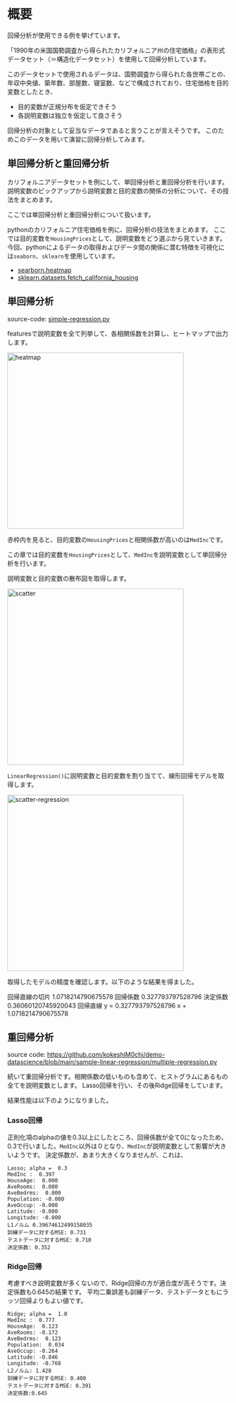 # 概要

回帰分析が使用できる例を挙げています。

「1990年の米国国勢調査から得られたカリフォルニア州の住宅価格」の表形式データセット（＝構造化データセット）を使用して回帰分析しています。

このデータセットで使用されるデータは、国勢調査から得られた各世帯ごとの、年収中央値、築年数、部屋数、寝室数、などで構成されており、住宅価格を目的変数としたとき、
- 目的変数が正規分布を仮定できそう
- 各説明変数は独立を仮定して良さそう

回帰分析の対象として妥当なデータであると言うことが言えそうです。
このためこのデータを用いて演習に回帰分析してみます。

## 単回帰分析と重回帰分析

カリフォルニアデータセットを例にして、単回帰分析と重回帰分析を行います。
説明変数のピックアップから説明変数と目的変数の関係の分析について、その技法をまとめます。

ここでは単回帰分析と重回帰分析について扱います。

pythonのカリフォルニア住宅価格を例に、回帰分析の技法をまとめます。
ここでは目的変数を`HousingPrices`として、説明変数をどう選ぶから見ていきます。
今回、pythonによるデータの取得およびデータ間の関係に潜む特徴を可視化には`seaborn`、`sklearn`を使用しています。

- [searborn.heatmap](https://seaborn.pydata.org/generated/seaborn.heatmap.html)
- [sklearn.datasets.fetch_california_housing](https://scikit-learn.org/stable/modules/generated/sklearn.datasets.fetch_california_housing.html)

## 単回帰分析

source-code: [simple-regression.py](https://github.com/kokeshiM0chi/demo-datascience/blob/main/sample-linear-regression/simple-regression.py)

featuresで説明変数を全て列挙して、各相関係数を計算し、ヒートマップで出力します。

<img width="400" alt="heatmap" src="https://github.com/user-attachments/assets/e0f7d023-8d7d-42c6-a629-00db23e663fd">

赤枠内を見ると、目的変数の`HousingPrices`と相関係数が高いのは`MedInc`です。

この章では目的変数を`HousingPrices`として、`MedInc`を説明変数として単回帰分析を行います。

説明変数と目的変数の散布図を取得します。

<img width="400" alt="scatter" src="https://github.com/user-attachments/assets/6790363a-33bf-4900-a408-1146e672c465">

`LinearRegression()`に説明変数と目的変数を割り当てて、線形回帰モデルを取得します。

<img width="400" alt="scatter-regression" src="https://github.com/user-attachments/assets/70d81a5f-2e12-45e0-a6c3-fb4706cb2983">

取得したモデルの精度を確認します。以下のような結果を得ました。

回帰直線の切片 1.0718214790675578
回帰係数 0.327793797528796
決定係数 0.36060120745920043
回帰直線 y =  0.327793797528796 x +  1.0718214790675578

## 重回帰分析

source code: https://github.com/kokeshiM0chi/demo-datascience/blob/main/sample-linear-regression/multiple-regression.py

続いて重回帰分析です。相関係数の低いものも含めて、ヒストグラムにあるもの全てを説明変数とします。
Lasso回帰を行い、その後Ridge回帰をしています。

結果性能は以下のようになりました。

### Lasso回帰

正則化項のalphaの値を0.3以上にしたところ、回帰係数が全て0になったため、0.3で行いました。`MedInc`以外は０となり、`MedInc`が説明変数として影響が大きいようです。
決定係数が、あまり大きくなりませんが、これは、

```
Lasso; alpha =  0.3
MedInc :  0.397
HouseAge:  0.000
AveRooms:  0.000
AveBedrms:  0.000
Population: -0.000
AveOccup: -0.000
Latitude: -0.000
Longitude: -0.000
L1ノルム 0.39674612499158035
訓練データに対するMSE: 0.731
テストデータに対するMSE: 0.710
決定係数: 0.352
```

### Ridge回帰

考慮すべき説明変数が多くないので、Ridge回帰の方が適合度が高そうです。決定係数も0.645の結果です。
平均二乗誤差も訓練データ、テストデータともにラッソ回帰よりもよい値です。

```
Ridge; alpha =  1.0
MedInc :  0.777
HouseAge:  0.123
AveRooms: -0.172
AveBedrms:  0.123
Population:  0.034
AveOccup: -0.264
Latitude: -0.846
Longitude: -0.768
L2ノルム: 1.428
訓練データに対するMSE: 0.400
テストデータに対するMSE: 0.391
決定係数:0.645
```





